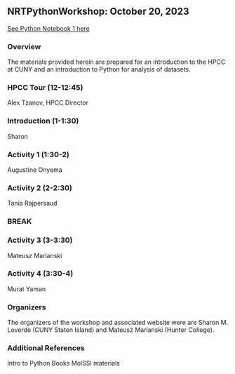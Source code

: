 ## NRTPythonWorkshop: October 20, 2023

[See Python Notebook 1 here](https://colab.research.google.com/drive/19wIrxTQTi9e2wFoNaJo9iJW-60ITGX8i?usp=sharing)

### Overview
The materials provided herein are prepared for an introduction to the HPCC at CUNY and an introduction to Python for analysis of datasets.

### HPCC Tour (12-12:45)
Alex Tzanov, HPCC Director

### Introduction (1-1:30)
Sharon 

### Activity 1 (1:30-2)
Augustine Onyema

### Activity 2 (2-2:30)
Tania Rajpersaud

### BREAK

### Activity 3 (3-3:30)
Mateusz Marianski

### Activity 4 (3:30-4)
Murat Yaman

### Organizers
The organizers of the workshop and associated website were are Sharon M. Loverde (CUNY Staten Island) and Mateusz Marianski (Hunter College).

### Additional References
Intro to Python Books
MolSSI materials
